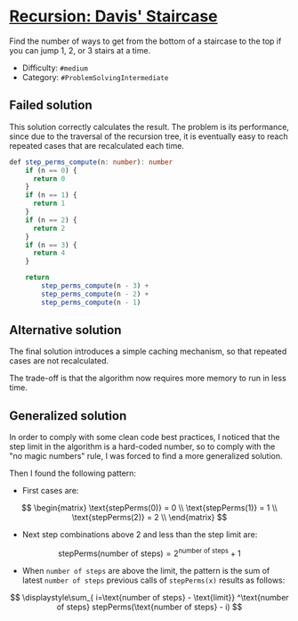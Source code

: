 # [Recursion: Davis' Staircase](https://www.hackerrank.com/challenges/ctci-recursive-staircase)

Find the number of ways to get from the bottom of a staircase
to the top if you can jump 1, 2, or 3 stairs at a time.

- Difficulty:  `#medium`
- Category: `#ProblemSolvingIntermediate`

## Failed solution

This solution correctly calculates the result. The problem is its performance,
since due to the traversal of the recursion tree,
it is eventually easy to reach repeated cases that are recalculated each time.

```typescript
def step_perms_compute(n: number): number
    if (n == 0) {
      return 0
    }
    if (n == 1) {
      return 1
    }
    if (n == 2) {
      return 2
    }
    if (n == 3) {
      return 4
    }

    return
        step_perms_compute(n - 3) +
        step_perms_compute(n - 2) +
        step_perms_compute(n - 1)
```

## Alternative solution

The final solution introduces a simple caching mechanism,
so that repeated cases are not recalculated.

The trade-off is that the algorithm now requires
more memory to run in less time.

## Generalized solution

In order to comply with some clean code best practices,
I noticed that the step limit in the algorithm is a hard-coded number,
so to comply with the "no magic numbers" rule,
I was forced to find a more generalized solution.

Then I found the following pattern:

- First cases are:

$$ \begin{matrix}
    \text{stepPerms(0)} = 0 \\
    \text{stepPerms(1)} = 1 \\
    \text{stepPerms(2)} = 2 \\
  \end{matrix}
$$

- Next step combinations above 2 and less than the step limit are:

$$ \text{stepPerms(number of steps)} = 2^\text{number of steps} + 1 $$

- When `number of steps` are above the limit, the pattern is
the sum of latest `number of steps` previous calls of
`stepPerms(x)` results as follows:

$$ \displaystyle\sum_{
  i=\text{number of steps} - \text{limit}}
  ^\text{number of steps}
  stepPerms(\text{number of steps} - i)
$$
